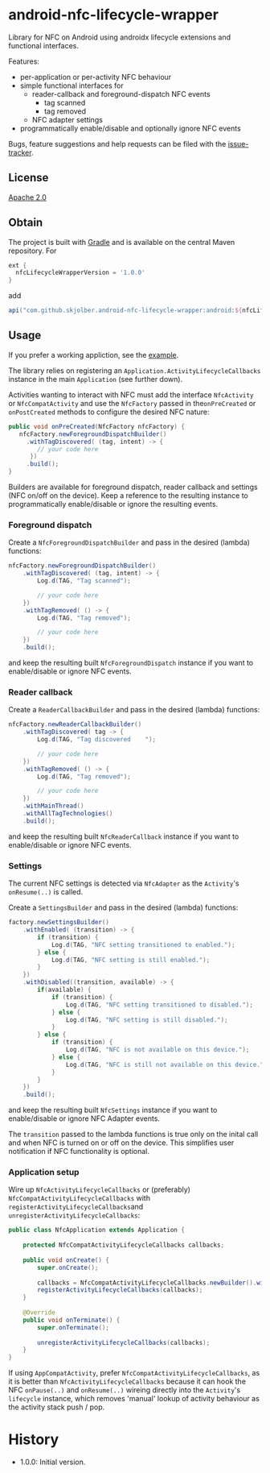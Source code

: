 # android-nfc-lifecycle-wrapper
Library for NFC on Android using androidx lifecycle extensions and functional interfaces.

Features:

 * per-application or per-activity NFC behaviour
 * simple functional interfaces for 
    * reader-callback and  foreground-dispatch NFC events
      * tag scanned
      * tag removed
    * NFC adapter settings 
 * programmatically enable/disable and optionally ignore NFC events

Bugs, feature suggestions and help requests can be filed with the [issue-tracker].

## License
[Apache 2.0]

## Obtain
The project is built with [Gradle] and is available on the central Maven repository. For

```groovy
ext {
  nfcLifecycleWrapperVersion = '1.0.0'
}
```

add

```groovy
api("com.github.skjolber.android-nfc-lifecycle-wrapper:android:${nfcLifecycleWrapper}@aar")
```

## Usage
If you prefer a working appliction, see the [example]. 

The library relies on registering an `Application.ActivityLifecycleCallbacks` instance in the main `Application` (see further down). 

Activities wanting to interact with NFC must add the interface `NfcActivity` or `NfcCompatActivity` and use the `NfcFactory` passed in the`onPreCreated` or `onPostCreated` methods to configure the desired NFC nature:

```java
public void onPreCreated(NfcFactory nfcFactory) {
   nfcFactory.newForegroundDispatchBuilder()
     .withTagDiscovered( (tag, intent) -> {
        // your code here
      })
     .build();
}
```

Builders are available for foreground dispatch, reader callback and settings (NFC on/off on the device). Keep a reference to the resulting instance to programmatically enable/disable or ignore the resulting events.

### Foreground dispatch
Create a `NfcForegroundDispatchBuilder` and pass in the desired (lambda) functions:

```java
nfcFactory.newForegroundDispatchBuilder()
    .withTagDiscovered( (tag, intent) -> {
        Log.d(TAG, "Tag scanned");

        // your code here
    })
    .withTagRemoved( () -> {
        Log.d(TAG, "Tag removed");

        // your code here
    })
    .build();
```

and keep the resulting built `NfcForegroundDispatch` instance if you want to enable/disable or ignore NFC events.

### Reader callback
Create a `ReaderCallbackBuilder` and pass in the desired (lambda) functions:

```java
nfcFactory.newReaderCallbackBuilder()
    .withTagDiscovered( tag -> {
        Log.d(TAG, "Tag discovered    ");

        // your code here
    })
    .withTagRemoved( () -> {
        Log.d(TAG, "Tag removed");

        // your code here
    })
    .withMainThread()
    .withAllTagTechnologies()
    .build();
```

and keep the resulting built `NfcReaderCallback` instance if you want to enable/disable or ignore NFC events.

### Settings
The current NFC settings is detected via `NfcAdapter` as the `Activity`'s `onResume(..)` is called. 

Create a `SettingsBuilder` and pass in the desired (lambda) functions:

```java
factory.newSettingsBuilder()
    .withEnabled( (transition) -> {
        if (transition) {
            Log.d(TAG, "NFC setting transitioned to enabled.");
        } else {
            Log.d(TAG, "NFC setting is still enabled.");
        }
    })
    .withDisabled((transition, available) -> {
        if(available) {
            if (transition) {
                Log.d(TAG, "NFC setting transitioned to disabled.");
            } else {
                Log.d(TAG, "NFC setting is still disabled.");
            }
        } else {
            if (transition) {
                Log.d(TAG, "NFC is not available on this device.");
            } else {
                Log.d(TAG, "NFC is still not available on this device.");
            }
        }
    })
    .build();
```
and keep the resulting built `NfcSettings` instance if you want to enable/disable or ignore NFC Adapter events.

The `transition` passed to the lambda functions is true only on the inital call and when NFC is turned on or off on the device. This simplifies user notification if NFC functionality is optional.

### Application setup
Wire up `NfcActivityLifecycleCallbacks` or (preferably) `NfcCompatActivityLifecycleCallbacks` with `registerActivityLifecycleCallbacks`and `unregisterActivityLifecycleCallbacks`:

```java
public class NfcApplication extends Application {  
  
    protected NfcCompatActivityLifecycleCallbacks callbacks;  
  
    public void onCreate() {  
        super.onCreate();  
  
        callbacks = NfcCompatActivityLifecycleCallbacks.newBuilder().withApplication(this).build();  
        registerActivityLifecycleCallbacks(callbacks);  
    }  
  
    @Override  
    public void onTerminate() {  
        super.onTerminate();  
  
        unregisterActivityLifecycleCallbacks(callbacks);  
    }  
}
```

If using `AppCompatActivity`, prefer `NfcCompatActivityLifecycleCallbacks`, as it is better than `NfcActivityLifecycleCallbacks` because it can hook the NFC `onPause(..)` and `onResume(..)` wireing directly into the `Activity`'s `lifecycle` instance, which removes 'manual' lookup of activity behaviour as the activity stack push / pop.

# History
- 1.0.0: Initial version.

[Apache 2.0]:           https://www.apache.org/licenses/LICENSE-2.0.html
[issue-tracker]:        https://github.com/skjolber/android-nfc-lifecycle-wrapper/issues
[Gradle]:               https://gradle.org/
[example]:              example


